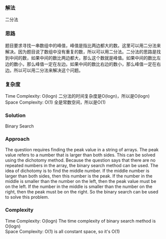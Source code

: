 ### 解法 
二分法

### 思路
题目要求寻找一串数组中的峰值，峰值是指比两边都大的数。这里可以用二分法来解决。因为题目说了数组中没有重复的数，所以可以用二分法。二分法的思路是找到中间的数，如果中间的数比两边都大，那么这个数就是峰值。如果中间的数比左边的数小，那么峰值一定在左边。如果中间的数比右边的数小，那么峰值一定在右边。所以可以用二分法来解决这个问题。

### 复杂度
Time Complexity: O(logn) 二分法的时间复杂度是O(logn)，所以是O(logn)  
Space Complexity: O(1) 全是常数空间，所以是O(1)


### Solution
Binary Search

### Approach
The question requires finding the peak value in a string of arrays. The peak value refers to a number that is larger than both sides. This can be solved using the dichotomy method. Because the question says that there are no repeated numbers in the array, the binary search method can be used. The idea of ​​​​dichotomy is to find the middle number. If the middle number is larger than both sides, then this number is the peak. If the number in the middle is smaller than the number on the left, then the peak value must be on the left. If the number in the middle is smaller than the number on the right, then the peak must be on the right. So the binary search can be used to solve this problem.

### Complexity
Time Complexity: O(logn) The time complexity of binary search method is O(logn)  
Space Complexity: O(1) is all constant space, so it's O(1)